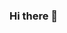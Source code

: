 ### Hi there 👋

<!--
**Iwelomen/Iwelomen** is a ✨ _special_ ✨ repository because its `README.md` (this file) appears on your GitHub profile.

Here are some ideas to get you started:

- 👋 Hi, my name is Godspower Obami 
- 🧑‍💻 I’m I’m a Mobile engineer
- 👯 I’m looking to collaborate on awesome Flutter and swift projects
- 🤔 I’m looking for help with ...
- 💬 Ask me about Flutter, iOS and ASP.NET
- 📫 How to reach me via:
[Email](godspowerobami@gmail.com) 
[LinkedIn](https://www.linkedin.com/in/godspowerobami) 
-->
